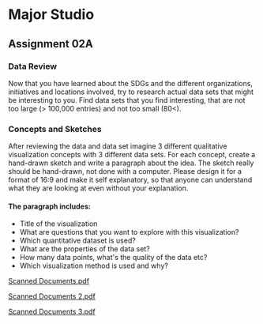 # Major Studio

## Assignment 02A

### Data Review
Now that you have learned about the SDGs and the different organizations,       initiatives and locations involved, try to research actual data sets that might be interesting to you. Find data sets that you find interesting, that are not too large (> 100,000 entries) and not too small (80<).

### Concepts and Sketches
After reviewing the data and data set imagine 3 different qualitative visualization concepts with 3 different data sets. For each concept, create a hand-drawn sketch and write a paragraph about the idea.
The sketch really should be hand-drawn, not done with a computer. Please design it for a format of 16:9 and make it self explanatory, so that anyone can understand what they are looking at even without your explanation.

#### The paragraph includes:
- Title of the visualization 
- What are questions that you want to explore with this visualization?
- Which quantitative dataset is used? 
- What are the properties of the data set?
- How many data points, what's the quality of the data etc?
- Which visualization method is used and why?

[Scanned Documents.pdf](https://github.com/tkalainoff/major-studio/files/9811827/Scanned.Documents.pdf)

[Scanned Documents 2.pdf](https://github.com/tkalainoff/major-studio/files/9811829/Scanned.Documents.2.pdf)

[Scanned Documents 3.pdf](https://github.com/tkalainoff/major-studio/files/9811831/Scanned.Documents.3.pdf)
